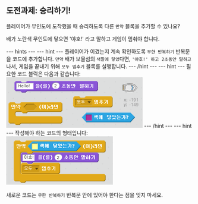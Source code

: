 ## 도전과제: 승리하기!

플레이어가 무인도에 도착했을 때 승리하도록 다른 `만약` 블록을 추가할 수 있나요?

배가 노란색 무인도에 닿으면 '야호!' 라고 말하고 게임이 멈춰야 합니다.

--- hints --- --- hint --- 플레이어가 이겼는지 계속 확인하도록 `무한 반복하기` 반복문을 코드에 추가합니다. `만약` 배가 보물섬의 `색깔에 닿았`다면, `'야호!' 하고 2초동안 말하고`나서, 게임을 끝내기 위해 `모두 멈추기` 블록를 실행합니다. --- /hint --- --- hint --- 필요한 코드 블럭은 다음과 같습니다: ![screenshot](images/boat-win-blocks.png) --- /hint --- --- hint --- 작성해야 하는 코드의 형태입니다: ![screenshot](images/boat-win-code.png)

새로운 코드는 `무한 반복하기` 반복문 안에 있어야 한다는 점을 잊지 마세요.